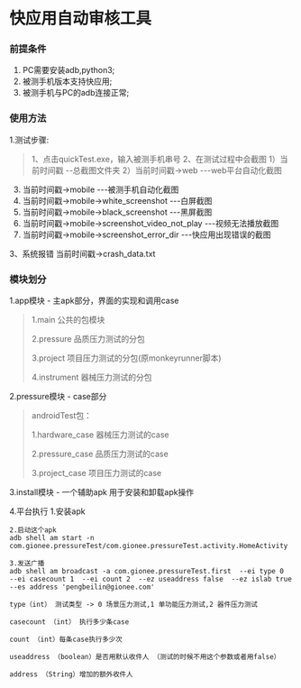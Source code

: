 #  快应用自动审核工具  #

### 前提条件 ###
1. PC需要安装adb,python3;
2. 被测手机版本支持快应用;
3. 被测手机与PC的adb连接正常;

### 使用方法 ###
1.测试步骤:
> 1、点击quickTest.exe，输入被测手机串号
> 2、在测试过程中会截图
   1）当前时间戳                                          --总截图文件夹
   2）当前时间戳->web                                     ---web平台自动化截图
   3) 当前时间戳->mobile                                  ---被测手机自动化截图
   4) 当前时间戳->mobile->white_screenshot                ---白屏截图
   5) 当前时间戳->mobile->black_screenshot                ---黑屏截图
   6) 当前时间戳->mobile->screenshot_video_not_play       ---视频无法播放截图
   7) 当前时间戳->mobile->screenshot_error_dir            ---快应用出现错误的截图

3、系统报错
   当前时间戳->crash_data.txt


### 模块划分 ###
1.app模块 - 主apk部分，界面的实现和调用case
> 1.main 公共的包模块
>
> 2.pressure 品质压力测试的分包
>
> 3.project 项目压力测试的分包(原monkeyrunner脚本)
>
> 4.instrument 器械压力测试的分包

2.pressure模块 - case部分
>androidTest包：
>
>1.hardware_case 器械压力测试的case
>
>2.pressure_case 品质压力测试的case
>
>3.project_case 项目压力测试的case

3.install模块 - 一个辅助apk 用于安装和卸载apk操作


4.平台执行
    1.安装apk

    2.启动这个apk
    adb shell am start -n com.gionee.pressureTest/com.gionee.pressureTest.activity.HomeActivity

    3.发送广播
    adb shell am broadcast -a com.gionee.pressureTest.first  --ei type 0  --ei casecount 1  --ei count 2  --ez useaddress false  --ez islab true  --es address 'pengbeilin@gionee.com'

    type（int） 测试类型 -> 0 场景压力测试,1 单功能压力测试,2 器件压力测试

    casecount （int） 执行多少条case

    count （int）每条case执行多少次

    useaddress （boolean）是否用默认收件人 （测试的时候不用这个参数或者用false）

    address （String）增加的额外收件人

